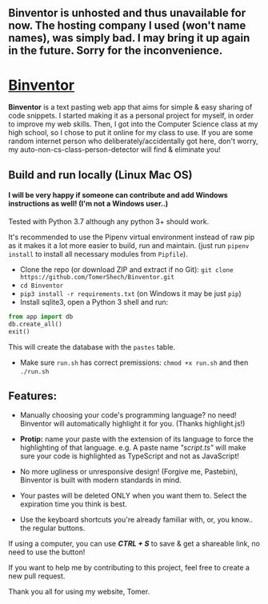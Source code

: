 ## Binventor is unhosted and thus unavailable for now. The hosting company I used (won't name names), was simply bad. I may bring it up again in the future.  Sorry for the inconvenience.

# [Binventor](https://binventor.com/)

**Binventor** is a text pasting web app that aims for simple & easy sharing of code snippets.
I started making it as a personal project for myself, in order to improve my web skills.
Then, I got into the Computer Science class at my high school, so I chose to put it online for my class to use.
If you are some random internet person who deliberately/accidentally got here, don't worry, my auto-non-cs-class-person-detector will find & eliminate you!

## Build and run locally (Linux Mac OS)
#### I will be very happy if someone can contribute and add Windows instructions as well! (I'm not a Windows user..)

Tested with Python 3.7 although any python 3+ should work.

It's recommended to use the Pipenv virtual environment instead of raw pip as it makes it a lot more easier to build, run and maintain. (just run `pipenv install` to install all necessary modules from `Pipfile`).

- Clone the repo (or download ZIP and extract if no Git): `git clone https://github.com/TomerShech/Binventor.git`
- `cd Binventor`
- `pip3 install -r requirements.txt` (on Windows it may be just `pip`)
- Install sqlite3, open a Python 3 shell and run:
```py
from app import db
db.create_all()
exit()
```
This will create the database with the `pastes` table.
- Make sure `run.sh` has correct premissions: `chmod +x run.sh` and then `./run.sh`

## Features:

- Manually choosing your code's programming language? no need! Binventor will automatically highlight it for you. (Thanks highlight.js!)

- **Protip:** name your paste with the extension of its language to force the highlighting of that language.
e.g. A paste name *"script.ts"* will make sure your code is highlighted as TypeScript and not as JavaScript!


- No more ugliness or unresponsive design! (Forgive me, Pastebin), Binventor is built with modern standards in mind.

- Your pastes will be deleted ONLY when you want them to. Select the expiration time you think is best.

- Use the keyboard shortcuts you're already familiar with, or, you know.. the regular buttons.


If using a computer, you can use _**CTRL + S**_ to save & get a shareable link, no need to use the button!


If you want to help me by contributing to this project, feel free to create a new pull request.

Thank you all for using my website,
Tomer.
